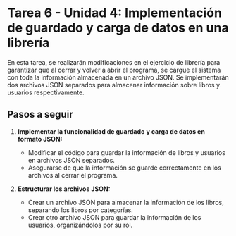 # Tarea 6 - Unidad 4: Implementación de guardado y carga de datos en una librería

En esta tarea, se realizarán modificaciones en el ejercicio de librería para garantizar que al cerrar y volver a abrir el programa, se cargue el sistema con toda la información almacenada en un archivo JSON. Se implementarán dos archivos JSON separados para almacenar información sobre libros y usuarios respectivamente.

## Pasos a seguir

1. **Implementar la funcionalidad de guardado y carga de datos en formato JSON:**
   - Modificar el código para guardar la información de libros y usuarios en archivos JSON separados.
   - Asegurarse de que la información se guarde correctamente en los archivos al cerrar el programa.

2. **Estructurar los archivos JSON:**
   - Crear un archivo JSON para almacenar la información de los libros, separando los libros por categorías.
   - Crear otro archivo JSON para guardar la información de los usuarios, organizándolos por su rol.
